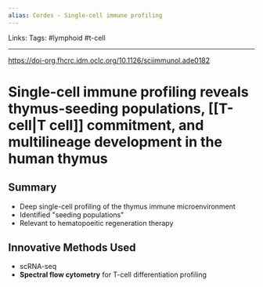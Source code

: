 ```yaml
---
alias: Cordes - Single-cell immune profiling
---
```


Links: 
Tags: #lymphoid #t-cell

---

https://doi-org.fhcrc.idm.oclc.org/10.1126/sciimmunol.ade0182

# Single-cell immune profiling reveals thymus-seeding populations, [[T-cell|T cell]] commitment, and multilineage development in the human thymus

## Summary
- Deep single-cell profiling of the thymus immune microenvironment
- Identified "seeding populations"
- Relevant to hematopoeitic regeneration therapy

## Innovative Methods Used
- scRNA-seq
- **Spectral flow cytometry** for T-cell differentiation profiling

